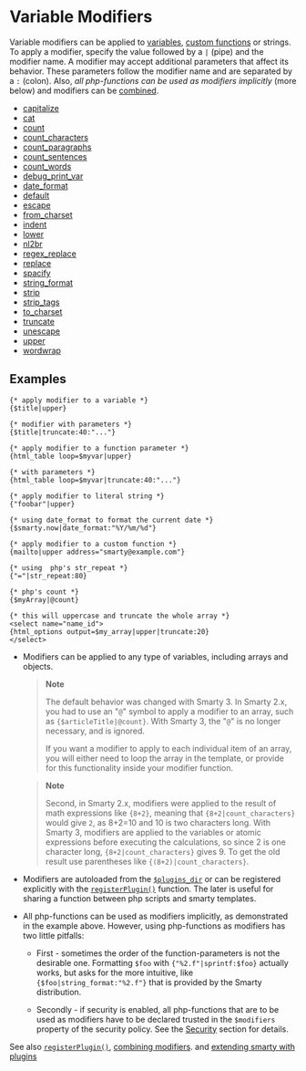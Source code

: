 # Variable Modifiers

Variable modifiers can be applied to
[variables](../language-variables/index.md), [custom functions](../language-custom-functions/index.md)
or strings. To apply a modifier,
specify the value followed by a `|` (pipe) and the modifier name. A
modifier may accept additional parameters that affect its behavior.
These parameters follow the modifier name and are separated by a `:`
(colon). Also, *all php-functions can be used as modifiers implicitly*
(more below) and modifiers can be
[combined](../language-combining-modifiers.md).

- [capitalize](language-modifier-capitalize.md)
- [cat](language-modifier-cat.md)
- [count](language-modifier-count.md)
- [count_characters](language-modifier-count-characters.md)
- [count_paragraphs](language-modifier-count-paragraphs.md)
- [count_sentences](language-modifier-count-sentences.md)
- [count_words](language-modifier-count-words.md)
- [debug_print_var](language-modifier-debug-print-var.md)
- [date_format](language-modifier-date-format.md)
- [default](language-modifier-default.md)
- [escape](language-modifier-escape.md)
- [from_charset](language-modifier-from-charset.md)
- [indent](language-modifier-indent.md)
- [lower](language-modifier-lower.md)
- [nl2br](language-modifier-nl2br.md)
- [regex_replace](language-modifier-regex-replace.md)
- [replace](language-modifier-replace.md)
- [spacify](language-modifier-spacify.md)
- [string_format](language-modifier-string-format.md)
- [strip](language-modifier-strip.md)
- [strip_tags](language-modifier-strip-tags.md)
- [to_charset](language-modifier-to-charset.md)
- [truncate](language-modifier-truncate.md)
- [unescape](language-modifier-unescape.md)
- [upper](language-modifier-upper.md)
- [wordwrap](language-modifier-wordwrap.md)

## Examples

```smarty
{* apply modifier to a variable *}
{$title|upper}

{* modifier with parameters *}
{$title|truncate:40:"..."}

{* apply modifier to a function parameter *}
{html_table loop=$myvar|upper}

{* with parameters *}
{html_table loop=$myvar|truncate:40:"..."}

{* apply modifier to literal string *}
{"foobar"|upper}

{* using date_format to format the current date *}
{$smarty.now|date_format:"%Y/%m/%d"}

{* apply modifier to a custom function *}
{mailto|upper address="smarty@example.com"}

{* using  php's str_repeat *}
{"="|str_repeat:80}

{* php's count *}
{$myArray|@count}

{* this will uppercase and truncate the whole array *}
<select name="name_id">
{html_options output=$my_array|upper|truncate:20}
</select>
```
      
- Modifiers can be applied to any type of variables, including arrays
    and objects.

    > **Note**
    >
    > The default behavior was changed with Smarty 3. In Smarty 2.x, you
    > had to use an "`@`" symbol to apply a modifier to an array, such
    > as `{$articleTitle|@count}`. With Smarty 3, the "`@`" is no
    > longer necessary, and is ignored.
    >
    > If you want a modifier to apply to each individual item of an
    > array, you will either need to loop the array in the template, or
    > provide for this functionality inside your modifier function.

    > **Note**
    >
    > Second, in Smarty 2.x, modifiers were applied to the result of
    > math expressions like `{8+2}`, meaning that
    > `{8+2|count_characters}` would give `2`, as 8+2=10 and 10 is two
    > characters long. With Smarty 3, modifiers are applied to the
    > variables or atomic expressions before executing the calculations,
    > so since 2 is one character long, `{8+2|count_characters}`
    > gives 9. To get the old result use parentheses like
    > `{(8+2)|count_characters}`.

- Modifiers are autoloaded from the
    [`$plugins_dir`](../../programmers/api-variables/variable-plugins-dir.md) or can be registered
    explicitly with the [`registerPlugin()`](../../programmers/api-functions/api-register-plugin.md)
    function. The later is useful for sharing a function between php
    scripts and smarty templates.

- All php-functions can be used as modifiers implicitly, as
    demonstrated in the example above. However, using php-functions as
    modifiers has two little pitfalls:

    -   First - sometimes the order of the function-parameters is not
        the desirable one. Formatting `$foo` with
        `{"%2.f"|sprintf:$foo}` actually works, but asks for the more
        intuitive, like `{$foo|string_format:"%2.f"}` that is provided
        by the Smarty distribution.

    -   Secondly - if security is enabled, all php-functions that are to
        be used as modifiers have to be declared trusted in the
        `$modifiers` property of the security policy. See the
        [Security](../../programmers/advanced-features/advanced-features-security.md) section for details.

See also [`registerPlugin()`](../../programmers/api-functions/api-register-plugin.md), [combining
modifiers](../language-combining-modifiers.md). and [extending smarty with
plugins](../../programmers/plugins.md)
